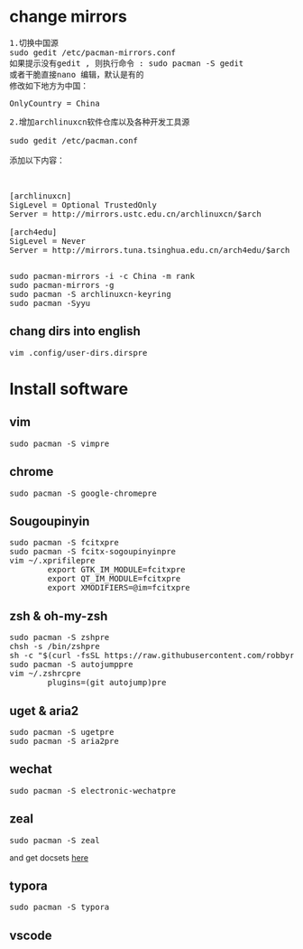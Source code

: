 # change mirrors
<pre>
1.切换中国源
sudo gedit /etc/pacman-mirrors.conf
如果提示没有gedit , 则执行命令 : sudo pacman -S gedit
或者干脆直接nano 编辑，默认是有的
修改如下地方为中国：
</pre>
<pre>
OnlyCountry = China
</pre>
<pre>
2.增加archlinuxcn软件仓库以及各种开发工具源

sudo gedit /etc/pacman.conf

添加以下内容：
</pre>
<pre>


[archlinuxcn]
SigLevel = Optional TrustedOnly
Server = http://mirrors.ustc.edu.cn/archlinuxcn/$arch

[arch4edu]
SigLevel = Never
Server = http://mirrors.tuna.tsinghua.edu.cn/arch4edu/$arch

</pre>
<pre>
sudo pacman-mirrors -i -c China -m rank
sudo pacman-mirrors -g
sudo pacman -S archlinuxcn-keyring 
sudo pacman -Syyu 
</pre>
##  chang dirs into english
<pre>
vim .config/user-dirs.dirspre
</pre>
# Install software
## vim
<pre>
sudo pacman -S vimpre
</pre>
## chrome
<pre>
sudo pacman -S google-chromepre
</pre>
## Sougoupinyin
<pre>
sudo pacman -S fcitxpre
sudo pacman -S fcitx-sogoupinyinpre
vim ~/.xprifilepre
        export GTK_IM_MODULE=fcitxpre
        export QT_IM_MODULE=fcitxpre
        export XMODIFIERS=@im=fcitxpre
</pre>
## zsh & oh-my-zsh
<pre>
sudo pacman -S zshpre
chsh -s /bin/zshpre
sh -c "$(curl -fsSL https://raw.githubusercontent.com/robbyrussell/oh-my-zsh/master/tools/install.sh)"pre
sudo pacman -S autojumppre
vim ~/.zshrcpre
        plugins=(git autojump)pre
</pre>
## uget & aria2
<pre>
sudo pacman -S ugetpre
sudo pacman -S aria2pre
</pre>
## wechat
<pre>
sudo pacman -S electronic-wechatpre
</pre>
## zeal
<pre>
sudo pacman -S zeal
</pre>
and get docsets <a href = "https://github.com/Kapeli/feeds/">here</a>
## typora
<pre>
sudo pacman -S typora
</pre>
## vscode
